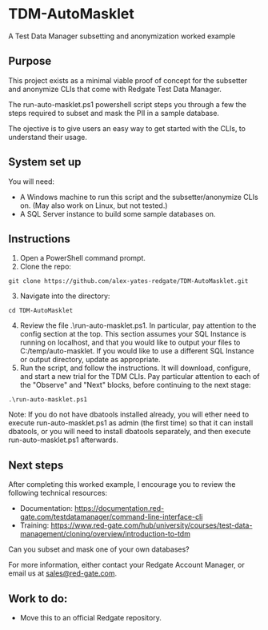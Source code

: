 # TDM-AutoMasklet
A Test Data Manager subsetting and anonymization worked example

## Purpose
This project exists as a minimal viable proof of concept for the subsetter and anonymize CLIs that come with Redgate Test Data Manager.

The run-auto-masklet.ps1 powershell script steps you through a few the steps required to subset and mask the PII in a sample database.

The ojective is to give users an easy way to get started with the CLIs, to understand their usage.

## System set up
You will need:
- A Windows machine to run this script and the subsetter/anonymize CLIs on. (May also work on Linux, but not tested.)
- A SQL Server instance to build some sample databases on.

## Instructions
1. Open a PowerShell command prompt.
2. Clone the repo:
```
git clone https://github.com/alex-yates-redgate/TDM-AutoMasklet.git
```
3. Navigate into the directory:
```
cd TDM-AutoMasklet
```
4. Review the file .\run-auto-masklet.ps1. In particular, pay attention to the config section at the top. This section assumes your SQL Instance is running on localhost, and that you would like to output your files to C:/temp/auto-masklet. If you would like to use a different SQL Instance or output directory, update as appropriate.
5. Run the script, and follow the instructions. It will download, configure, and start a new trial for the TDM CLIs. Pay particular attention to each of the "Observe" and "Next" blocks, before continuing to the next stage:
```
.\run-auto-masklet.ps1
```

Note: If you do not have dbatools installed already, you will ether need to execute run-auto-masklet.ps1 as admin (the first time) so that it can install dbatools, or you will need to install dbatools separately, and then execute run-auto-masklet.ps1 afterwards.

## Next steps
After completing this worked example, I encourage you to review the following technical resources:
- Documentation: https://documentation.red-gate.com/testdatamanager/command-line-interface-cli
- Training: https://www.red-gate.com/hub/university/courses/test-data-management/cloning/overview/introduction-to-tdm

Can you subset and mask one of your own databases?

For more information, either contact your Redgate Account Manager, or email us at sales@red-gate.com.

## Work to do:
- Move this to an official Redgate repository.
